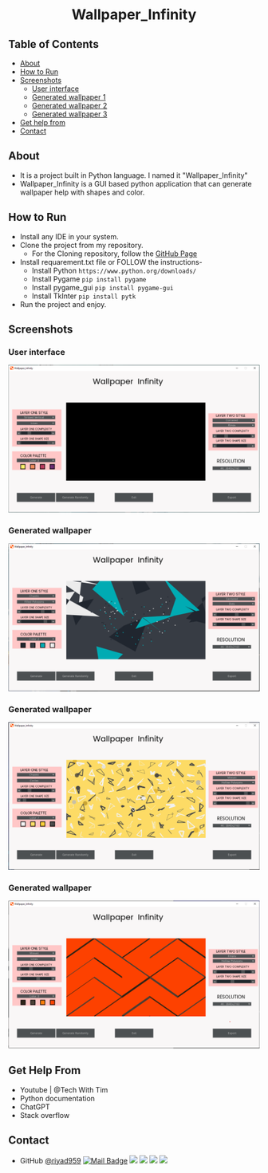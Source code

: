 <h1 align="center">Wallpaper_Infinity</h1>

## Table of Contents

- [About](#about)
- [How to Run](#how-to-run)
- [Screenshots](#screenshots)
  - [User interface](#user-interface)
  - [Generated wallpaper 1](#generated-wallpaper-1)
  - [Generated wallpaper 2](#generated-wallpaper-2)
  - [Generated wallpaper 3](#generated-wallpaper-3)
- [Get help from](#get-help-from)
- [Contact](#contact)

## About
- It is a project built in Python language. I named it "Wallpaper_Infinity"
- Wallpaper_Infinity is a GUI based python application that can generate wallpaper help with shapes and color.

## How to Run
  - Install any IDE in your system.
  - Clone the project from my repository.
    - For the Cloning repository, follow the [GitHub Page](https://docs.github.com/en/repositories/creating-and-managing-repositories/cloning-a-repository)
  - Install requarement.txt file or FOLLOW the instructions-
    - Install Python ```https://www.python.org/downloads/```
    - Install Pygame ```pip install pygame```
    - Install pygame_gui ```pip install pygame-gui```
    - Install TkInter ```pip install pytk```
  - Run the project and enjoy.


## Screenshots
  ### User interface
![User interface](/assets/screenshot/1.png)
  ### Generated wallpaper
![Generated wallpaper 1](/assets/screenshot/2.png)
  ### Generated wallpaper
![Generated wallpaper 2](/assets/screenshot/3.png)
  ### Generated wallpaper
![Generated wallpaper 3](/assets/screenshot/4.png)


## Get Help From
- Youtube | @Tech With Tim
- Python documentation
- ChatGPT
- Stack overflow

  
## Contact
- GitHub [@riyad959](https://github.com/riyad959)
[![Mail Badge](https://img.shields.io/badge/riyadulislam959@gmail.com-c14438?style=for-the-badge&logo=Gmail&logoColor=white&link=riyadulislam959@gmail.com)](mailto:riyadulislam959@gmail.com)
<a href="https://discord.com/users/674847774046683157" target="_blank"><img src="https://img.shields.io/badge/riyad__959-7289DA?style=for-the-badge&logo=discord&logoColor=white" target="_blank"></a>
<a href="https://www.linkedin.com/in/riyadul-islam-11a18a28a" target="_blank"><img src="https://img.shields.io/badge/-Riyadul Islam-%230077B5?style=for-the-badge&logo=linkedin&logoColor=white" target="_blank"></a> 
<a href="https://www.twitter.com/" target="_blank"><img src="https://img.shields.io/badge/Twitter-1DA1F2?style=for-the-badge&logo=twitter&logoColor=white" target="_blank"></a>
<a href="https://www.youtube.com/@riyadsartbook" target="_blank"><img src="https://img.shields.io/badge/@riyadsartbook-FF0000?style=for-the-badge&logo=youtube&logoColor=white" target="_blank"></a>